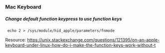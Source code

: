### Mac Keyboard
##### Change default function keypress to use function keys
```
 echo 2 > /sys/module/hid_apple/parameters/fnmode
```
Resource: https://unix.stackexchange.com/questions/121395/on-an-apple-keyboard-under-linux-how-do-i-make-the-function-keys-work-without-t
# 